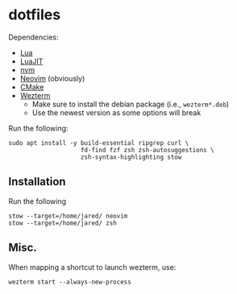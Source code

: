 # dotfiles

Dependencies:
* [Lua](https://www.lua.org/download.html)
* [LuaJIT](https://luajit.org/install.html)
* [nvm](https://github.com/nvm-sh/nvm)
* [Neovim](https://github.com/neovim/neovim/wiki/Installing-Neovim#linux) (obviously)
* [CMake](https://cmake.org/download/)
* [Wezterm](https://wezfurlong.org/wezterm/install/linux.html#installing-on-ubuntu-and-debian-based-systems)
    * Make sure to install the debian package (i.e., `wezterm*.deb`)
    * Use the newest version as some options will break

Run the following:

```
sudo apt install -y build-essential ripgrep curl \
                    fd-find fzf zsh zsh-autosuggestions \
                    zsh-syntax-highlighting stow
```

## Installation

Run the following

```
stow --target=/home/jared/ neovim
stow --target=/home/jared/ zsh
```

## Misc.

When mapping a shortcut to launch wezterm, use:

```
wezterm start --always-new-process
```
